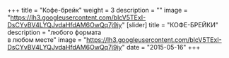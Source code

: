 +++
title = "Кофе-брейк"
weight = 3
description = ""
image = "https://lh3.googleusercontent.com/blcV5TExI-DsCYvBV4LYQJvdaHfdAM6OwQq7j9iy"
[slider]
  title = "КОФЕ-БРЕЙКИ" 
  description = "любого формата <br> в любом месте"
  image = "https://lh3.googleusercontent.com/blcV5TExI-DsCYvBV4LYQJvdaHfdAM6OwQq7j9iy"
date = "2015-05-16"
+++
